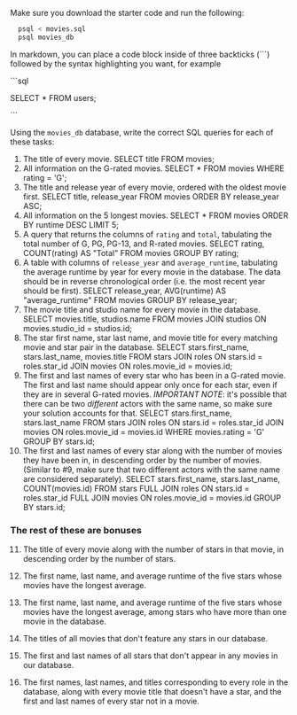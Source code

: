 Make sure you download the starter code and run the following:

```sh
  psql < movies.sql
  psql movies_db
```

In markdown, you can place a code block inside of three backticks (```) followed by the syntax highlighting you want, for example

\```sql

SELECT \* FROM users;

\```

Using the `movies_db` database, write the correct SQL queries for each of these tasks:

1.  The title of every movie.
    SELECT title FROM movies;
2.  All information on the G-rated movies.
    SELECT * FROM movies WHERE rating = 'G';
3.  The title and release year of every movie, ordered with the
    oldest movie first.
    SELECT title, release_year FROM movies ORDER BY release_year ASC;
1.  All information on the 5 longest movies.
    SELECT * FROM movies ORDER BY runtime DESC LIMIT 5;
2.  A query that returns the columns of `rating` and `total`, tabulating the
    total number of G, PG, PG-13, and R-rated movies.
    SELECT rating, COUNT(rating) AS "Total" FROM movies GROUP BY rating;
3.  A table with columns of `release_year` and `average_runtime`,
    tabulating the average runtime by year for every movie in the database. The data should be in reverse chronological order (i.e. the most recent year should be first).
    SELECT release_year, AVG(runtime) AS "average_runtime" FROM movies GROUP BY release_year;
4.  The movie title and studio name for every movie in the
    database.
    SELECT movies.title, studios.name FROM movies JOIN studios ON movies.studio_id = studios.id;
5.  The star first name, star last name, and movie title for every
    matching movie and star pair in the database.
    SELECT stars.first_name, stars.last_name, movies.title FROM stars JOIN roles ON stars.id = roles.star_id JOIN movies ON roles.movie_id = movies.id;
6.  The first and last names of every star who has been in a G-rated movie. The first and last name should appear only once for each star, even if they are in several G-rated movies. *IMPORTANT NOTE*: it's possible that there can be two *different* actors with the same name, so make sure your solution accounts for that.
    SELECT stars.first_name, stars.last_name FROM stars JOIN roles ON stars.id = roles.star_id JOIN movies ON roles.movie_id = movies.id WHERE movies.rating = 'G' GROUP BY stars.id;
7.  The first and last names of every star along with the number
    of movies they have been in, in descending order by the number of movies. (Similar to #9, make sure
    that two different actors with the same name are considered separately).
    SELECT stars.first_name, stars.last_name, COUNT(movies.id) FROM stars FULL JOIN roles ON stars.id = roles.star_id FULL JOIN movies ON roles.movie_id = movies.id GROUP BY stars.id;

### The rest of these are bonuses

11. The title of every movie along with the number of stars in
    that movie, in descending order by the number of stars.

12. The first name, last name, and average runtime of the five
    stars whose movies have the longest average.

13. The first name, last name, and average runtime of the five
    stars whose movies have the longest average, among stars who have more than one movie in the database.

14. The titles of all movies that don't feature any stars in our
    database.

15. The first and last names of all stars that don't appear in any movies in our database.

16. The first names, last names, and titles corresponding to every
    role in the database, along with every movie title that doesn't have a star, and the first and last names of every star not in a movie.
